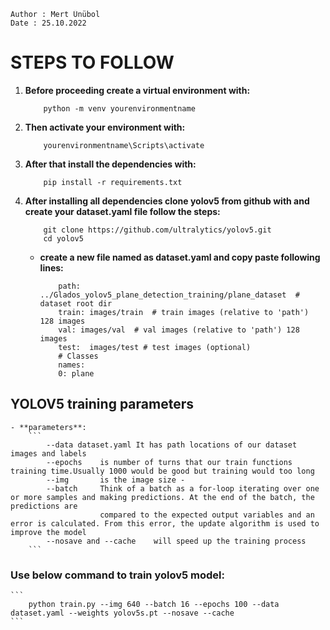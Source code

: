 ```
Author : Mert Ünübol
Date : 25.10.2022
```
STEPS TO FOLLOW
===============
 1. **Before proceeding create a virtual environment with:**  
    ```
        python -m venv yourenvironmentname
    ```
 2. **Then activate your environment with:**  
    ```
        yourenvironmentname\Scripts\activate 
    ```
 3. **After that install the dependencies with:** 
    ```
        pip install -r requirements.txt
    ```
 4. **After installing all dependencies clone yolov5 from github with and create your dataset.yaml file follow the steps:**
    ```
        git clone https://github.com/ultralytics/yolov5.git
        cd yolov5
    ```
    - **create a new file named as dataset.yaml and copy paste following lines:**
        ```
            path: ../Glados_yolov5_plane_detection_training/plane_dataset  # dataset root dir
            train: images/train  # train images (relative to 'path') 128 images
            val: images/val  # val images (relative to 'path') 128 images
            test:  images/test # test images (optional)
            # Classes 
            names:
            0: plane
        ```
  

## **YOLOV5 training parameters**
    - **parameters**:
        ```
            --data dataset.yaml It has path locations of our dataset images and labels 
            --epochs    is number of turns that our train functions training time.Usually 1000 would be good but training would too long
            --img       is the image size -
            --batch     Think of a batch as a for-loop iterating over one or more samples and making predictions. At the end of the batch, the predictions are  
                        compared to the expected output variables and an error is calculated. From this error, the update algorithm is used to improve the model
            --nosave and --cache    will speed up the training process
        ```
### **Use below command to train yolov5 model**:
    ```
        python train.py --img 640 --batch 16 --epochs 100 --data dataset.yaml --weights yolov5s.pt --nosave --cache 
    ```